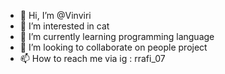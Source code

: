 - 👋 Hi, I’m @Vinviri
- 👀 I’m interested in cat
- 🌱 I’m currently learning programming language
- 💞️ I’m looking to collaborate on people project
- 📫 How to reach me via ig : rrafi_07

<!---
Vinviri/Vinviri is a ✨ special ✨ repository because its `README.md` (this file) appears on your GitHub profile.
You can click the Preview link to take a look at your changes.
--->
